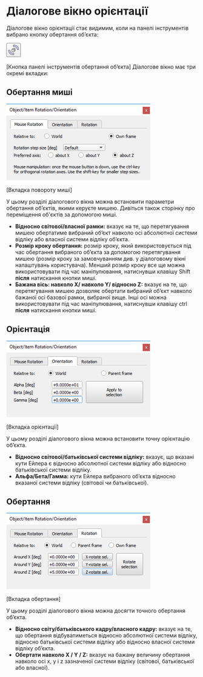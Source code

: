 # Діалогове вікно орієнтації #
Діалогове вікно орієнтації стає видимим, коли на панелі інструментів вибрано кнопку обертання об’єкта:
 
 ![objectRotateButton](objectRotateButton.jpg)
 
[Кнопка панелі інструментів обертання об’єкта]
Діалогове вікно має три окремі вкладки:
## Обертання миші ##
![orientationDlg1](orientationDlg1.jpg)

[Вкладка повороту миші]

У цьому розділі діалогового вікна можна встановити параметри обертання об’єктів, якими керуєте мишею. Дивіться також сторінку про переміщення об'єктів за допомогою миші.

+ **Відносно світової/власної рамки:** вказує на те, що перетягування мишею обертатиме вибраний об’єкт навколо осі абсолютної системи відліку або власної системи відліку об’єкта.
+ **Розмір кроку обертання:** розмір кроку, який використовується під час обертання вибраного об’єкта за допомогою перетягування мишею (розмір кроку за замовчуванням див. у діалоговому вікні налаштувань користувача). Менший розмір кроку все ще можна використовувати під час маніпулювання, натиснувши клавішу Shift **після** натискання кнопки миші.
+ **Бажана вісь: навколо X/ навколо Y/ відносно Z:** вказує на те, що перетягування мишею дозволяє обертати вибраний об’єкт навколо бажаної осі базової рамки, вибраної вище. Інші осі можна використовувати під час маніпулювання, натиснувши клавішу ctrl **після** натискання кнопки миші.
## Орієнтація ##
![orientationDlg2](orientationDlg2.jpg)

[Вкладка орієнтації]

У цьому розділі діалогового вікна можна встановити точну орієнтацію об’єкта.
+ **Відносно світової/батьківської системи відліку:** вказує, що вказані кути Ейлера є відносно абсолютної системи відліку або відносно батьківської системи відліку.
+ **Альфа/Бета/Гамма:** кути Ейлера вибраного об’єкта відносно вказаної системи відліку (світової чи батьківської).

## Обертання ##
![orientationDlg3](orientationDlg3.jpg)

[Вкладка обертання]

У цьому розділі діалогового вікна можна досягти точного обертання об’єкта.

+ **Відносно світу/батьківського кадру/власного кадру:** вказує на те, що обертання відбуватиметься відносно абсолютної системи відліку, відносно батьківської системи відліку або відносно власної системи відліку об’єкта.
+ **Обертати навколо X / Y / Z:** вказує на бажану величину обертання навколо осі x, y і z зазначеної системи відліку (світової, батьківської або власної).
